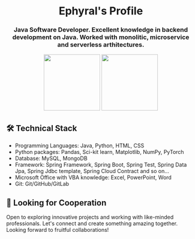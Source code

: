 <h1 align="center">Ephyral's Profile</h1>
<h3 align="center">Java Software Developer. Excellent knowledge in backend development on Java. Worked with monolitic, microservice and serverless arthitectures. </h3>

<p align='center'>
   <a href="https://github-readme-stats.vercel.app/api?username=ephyrall&show_icons=true&count_private=true"><img
           height=150
           src="https://github-readme-stats.vercel.app/api?username=ephyrall&show_icons=true&count_private=true"/></a>
   <a href="https://github.com/ephyrall/github-readme-stats"><img height=150
                                                                  src="https://github-readme-stats.vercel.app/api/top-langs/?username=ephyrall&layout=compact"/></a>
</p>

## 🛠 Technical Stack
*   Programming Languages: Java, Python, HTML, CSS
*   Python packages: Pandas, Sci-kit learn, Matplotlib, NumPy, PyTorch 
*   Database: MySQL, MongoDB
*   Framework: Spring Framework, Spring Boot, Spring Test, Spring Data Jpa, Spring Jdbc template, Spring Cloud Contract and so on...
*   Microsoft Office with VBA knowledge: Excel, PowerPoint, Word
*   Git: Git/GitHub/GitLab

## 🤝 Looking for Cooperation
Open to exploring innovative projects and working with like-minded professionals. Let's connect and create something amazing together. Looking forward to fruitful collaborations!
